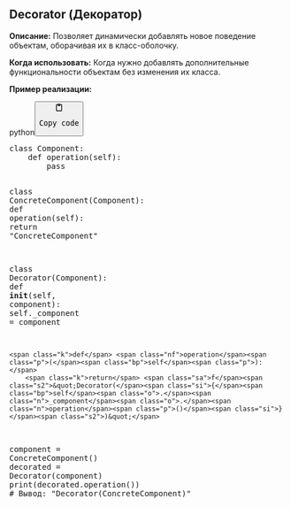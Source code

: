 <h2>Decorator (Декоратор)</h2>
<p><strong>Описание:</strong> Позволяет динамически добавлять новое поведение объектам, оборачивая их в класс-оболочку.</p>
<p><strong>Когда использовать:</strong> Когда нужно добавлять дополнительные функциональности объектам без изменения их класса.</p>
<p><strong>Пример реализации:</strong></p>
<div class="code-element"><div class="lang-line"><text>python</text><button class="copy-code-button" onclick="copyCode(this)"><svg style="width: 1.2em;height: 1.2em;" aria-hidden="true" xmlns="http://www.w3.org/2000/svg" fill="none" viewBox="0 0 24 24"><path stroke="currentColor" stroke-linecap="round" stroke-linejoin="round" stroke-width="2" d="M15 4h3a1 1 0 0 1 1 1v15a1 1 0 0 1-1 1H6a1 1 0 0 1-1-1V5a1 1 0 0 1 1-1h3m0 3h6m-5-4v4h4V3h-4Z"/></svg><pre>Copy code</pre></button></div><div class="code"><div class="highlight"><pre><span></span><span class="k">class</span> <span class="nc">Component</span><span class="p">:</span>
    <span class="k">def</span> <span class="nf">operation</span><span class="p">(</span><span class="bp">self</span><span class="p">):</span>
        <span class="k">pass</span>

<span class="k">class</span> <span class="nc">ConcreteComponent</span><span class="p">(</span><span class="n">Component</span><span class="p">):</span>
    <span class="k">def</span> <span class="nf">operation</span><span class="p">(</span><span class="bp">self</span><span class="p">):</span>
        <span class="k">return</span> <span class="s2">&quot;ConcreteComponent&quot;</span>

<span class="k">class</span> <span class="nc">Decorator</span><span class="p">(</span><span class="n">Component</span><span class="p">):</span>
    <span class="k">def</span> <span class="fm">__init__</span><span class="p">(</span><span class="bp">self</span><span class="p">,</span> <span class="n">component</span><span class="p">):</span>
        <span class="bp">self</span><span class="o">.</span><span class="n">_component</span> <span class="o">=</span> <span class="n">component</span>

    <span class="k">def</span> <span class="nf">operation</span><span class="p">(</span><span class="bp">self</span><span class="p">):</span>
        <span class="k">return</span> <span class="sa">f</span><span class="s2">&quot;Decorator(</span><span class="si">{</span><span class="bp">self</span><span class="o">.</span><span class="n">_component</span><span class="o">.</span><span class="n">operation</span><span class="p">()</span><span class="si">}</span><span class="s2">)&quot;</span>

<span class="n">component</span> <span class="o">=</span> <span class="n">ConcreteComponent</span><span class="p">()</span>
<span class="n">decorated</span> <span class="o">=</span> <span class="n">Decorator</span><span class="p">(</span><span class="n">component</span><span class="p">)</span>
<span class="nb">print</span><span class="p">(</span><span class="n">decorated</span><span class="o">.</span><span class="n">operation</span><span class="p">())</span>  <span class="c1"># Вывод: &quot;Decorator(ConcreteComponent)&quot;</span>
</pre></div></div></div>
